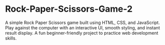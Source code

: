 # Rock-Paper-Scissors-Game-2
A simple Rock Paper Scissors game built using HTML, CSS, and JavaScript. Play against the computer with an interactive UI, smooth styling, and instant result display. A fun beginner-friendly project to practice web development skills.
